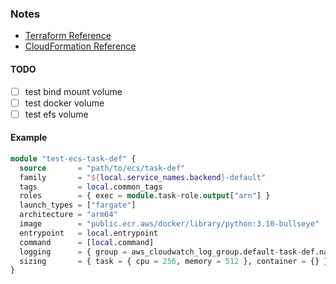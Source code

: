 ### Notes
- [Terraform Reference][tf-ref]
- [CloudFormation Reference][cf-ref]

#### TODO
- [ ] test bind mount volume
- [ ] test docker volume
- [ ] test efs volume

#### Example
```terraform
module "test-ecs-task-def" {
  source       = "path/to/ecs/task-def"
  family       = "${local.service_names.backend}-default"
  tags         = local.common_tags
  roles        = { exec = module.task-role.output["arn"] }
  launch_types = ["fargate"]
  architecture = "arm64"
  image        = "public.ecr.aws/docker/library/python:3.10-bullseye"
  entrypoint   = local.entrypoint
  command      = [local.command]
  logging      = { group = aws_cloudwatch_log_group.default-task-def.name }
  sizing       = { task = { cpu = 256, memory = 512 }, container = {} }
}
```

[tf-ref]: https://registry.terraform.io/providers/hashicorp/aws/latest/docs/resources/ecs_task_definition
[cf-ref]: https://docs.aws.amazon.com/AWSCloudFormation/latest/UserGuide/aws-properties-ecs-taskdefinition-containerdefinition.html
